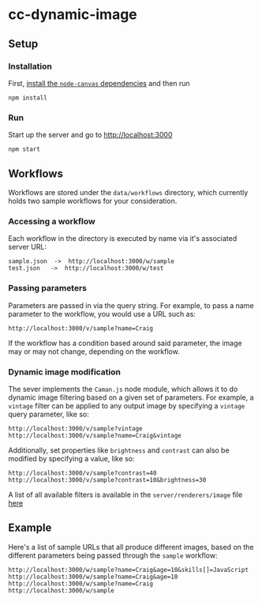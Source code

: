 # cc-dynamic-image

## Setup

### Installation

First, [install the `node-canvas` dependencies](https://github.com/Automattic/node-canvas#installation) and then run
```
npm install
```

### Run
Start up the server and go to [http://localhost:3000](http://localhost:3000)
```
npm start
```

## Workflows
Workflows are stored under the `data/workflows` directory, which currently holds two sample workflows for your consideration.

### Accessing a workflow
Each workflow in the directory is executed by name via it's associated server URL:

```
sample.json  ->  http://localhost:3000/w/sample
test.json   ->  http://localhost:3000/w/test
```

### Passing parameters
Parameters are passed in via the query string. For example, to pass a name parameter to the workflow, you would use a URL such as:

```
http://localhost:3000/v/sample?name=Craig
```

If the workflow has a condition based around said parameter, the image may or may not change, depending on the workflow.

### Dynamic image modification
The sever implements the `Caman.js` node module, which allows it to do dynamic image filtering based on a given set of parameters. For example, a `vintage` filter can be applied to any output image by specifying a `vintage` query parameter, like so:

```
http://localhost:3000/v/sample?vintage
http://localhost:3000/v/sample?name=Craig&vintage
```

Additionally, set properties like `brightness` and `contrast` can also be modified by specifying a value, like so:

```
http://localhost:3000/v/sample?contrast=40
http://localhost:3000/v/sample?contrast=10&brightness=30
```

A list of all available filters is available in the `server/renderers/image` file [here](https://github.com/Craga89/cc-dynamic-image/blob/master/src/server/renderers/image.js)

## Example
Here's a list of sample URLs that all produce different images, based on the different parameters being passed through the `sample` workflow:

```
http://localhost:3000/w/sample?name=Craig&age=10&skills[]=JavaScript
http://localhost:3000/w/sample?name=Craig&age=10
http://localhost:3000/w/sample?name=Craig
http://localhost:3000/w/sample
```

